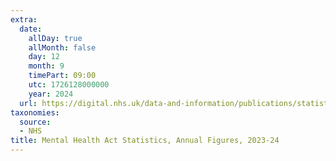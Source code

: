 ```yaml
---
extra:
  date:
    allDay: true
    allMonth: false
    day: 12
    month: 9
    timePart: 09:00
    utc: 1726128000000
    year: 2024
  url: https://digital.nhs.uk/data-and-information/publications/statistical/mental-health-act-statistics-annual-figures/2023-24-annual-figures
taxonomies:
  source:
  - NHS
title: Mental Health Act Statistics, Annual Figures, 2023-24
---
```

